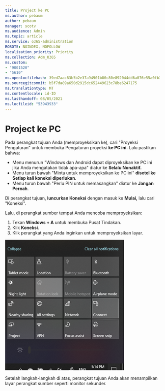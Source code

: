 ```yaml
---
title: Project ke PC
ms.author: pebaum
author: pebaum
manager: scotv
ms.audience: Admin
ms.topic: article
ms.service: o365-administration
ROBOTS: NOINDEX, NOFOLLOW
localization_priority: Priority
ms.collection: Adm_O365
ms.custom:
- "9001520"
- "5610"
ms.openlocfilehash: 39ed7aac83b5b2e37a94901b80c80e892044dd6a076e55a0fb327d2dce7bd16e
ms.sourcegitcommit: b5f7da89a650d2915dc652449623c78be6247175
ms.translationtype: MT
ms.contentlocale: id-ID
ms.lasthandoff: 08/05/2021
ms.locfileid: "53943933"
---
```

# <a name="project-to-a-pc"></a>Project ke PC

Pada perangkat tujuan Anda (memproyeksikan ke), cari "Proyeksi Pengaturan" untuk membuka Pengaturan proyeksi **ke PC ini.** Lalu pastikan bahwa:
- Menu menurun "Windows dan Android dapat diproyeksikan ke PC ini jika Anda mengatakan tidak apa-apa" diatur ke **Selalu Nonaktif.**
- Menu turun bawah "Minta untuk memproyeksikan ke PC ini" **disetel ke Setiap kali koneksi diperlukan.**
- Menu turun bawah "Perlu PIN untuk memasangkan" diatur ke **Jangan Pernah**.

Di perangkat tujuan, **luncurkan Koneksi** dengan masuk ke **Mulai,** lalu cari "Koneksi".

Lalu, di perangkat sumber tempat Anda mencoba memproyeksikan:

1. Tekan **Windows + A** untuk membuka Pusat Tindakan.
2. Klik **Koneksi**.
3. Klik perangkat yang Anda inginkan untuk memproyeksikan layar.

![Project ke PC](media/project-to-a-pc.png)

Setelah langkah-langkah di atas, perangkat tujuan Anda akan menampilkan layar perangkat sumber seperti monitor sekunder.
